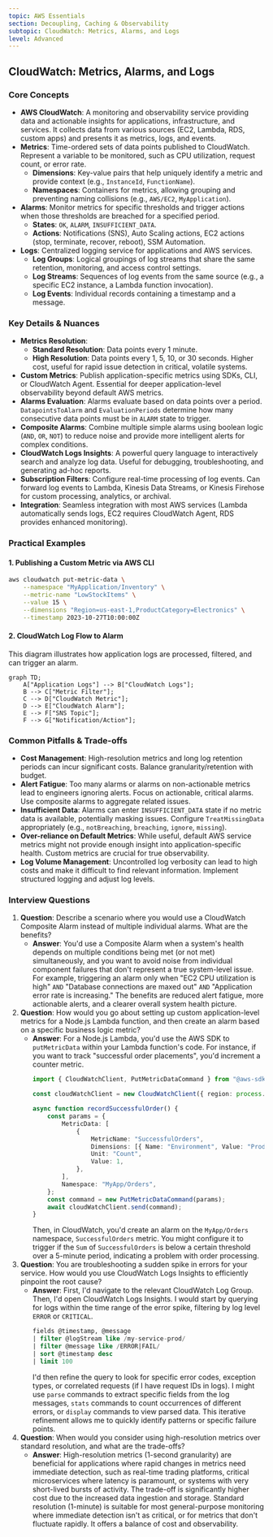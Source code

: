 ```yaml
---
topic: AWS Essentials
section: Decoupling, Caching & Observability
subtopic: CloudWatch: Metrics, Alarms, and Logs
level: Advanced
---
```


## CloudWatch: Metrics, Alarms, and Logs
### Core Concepts
*   **AWS CloudWatch**: A monitoring and observability service providing data and actionable insights for applications, infrastructure, and services. It collects data from various sources (EC2, Lambda, RDS, custom apps) and presents it as metrics, logs, and events.
*   **Metrics**: Time-ordered sets of data points published to CloudWatch. Represent a variable to be monitored, such as CPU utilization, request count, or error rate.
    *   **Dimensions**: Key-value pairs that help uniquely identify a metric and provide context (e.g., `InstanceId`, `FunctionName`).
    *   **Namespaces**: Containers for metrics, allowing grouping and preventing naming collisions (e.g., `AWS/EC2`, `MyApplication`).
*   **Alarms**: Monitor metrics for specific thresholds and trigger actions when those thresholds are breached for a specified period.
    *   **States**: `OK`, `ALARM`, `INSUFFICIENT_DATA`.
    *   **Actions**: Notifications (SNS), Auto Scaling actions, EC2 actions (stop, terminate, recover, reboot), SSM Automation.
*   **Logs**: Centralized logging service for applications and AWS services.
    *   **Log Groups**: Logical groupings of log streams that share the same retention, monitoring, and access control settings.
    *   **Log Streams**: Sequences of log events from the same source (e.g., a specific EC2 instance, a Lambda function invocation).
    *   **Log Events**: Individual records containing a timestamp and a message.

### Key Details & Nuances
*   **Metrics Resolution**:
    *   **Standard Resolution**: Data points every 1 minute.
    *   **High Resolution**: Data points every 1, 5, 10, or 30 seconds. Higher cost, useful for rapid issue detection in critical, volatile systems.
*   **Custom Metrics**: Publish application-specific metrics using SDKs, CLI, or CloudWatch Agent. Essential for deeper application-level observability beyond default AWS metrics.
*   **Alarms Evaluation**: Alarms evaluate based on data points over a period. `DatapointsToAlarm` and `EvaluationPeriods` determine how many consecutive data points must be in `ALARM` state to trigger.
*   **Composite Alarms**: Combine multiple simple alarms using boolean logic (`AND`, `OR`, `NOT`) to reduce noise and provide more intelligent alerts for complex conditions.
*   **CloudWatch Logs Insights**: A powerful query language to interactively search and analyze log data. Useful for debugging, troubleshooting, and generating ad-hoc reports.
*   **Subscription Filters**: Configure real-time processing of log events. Can forward log events to Lambda, Kinesis Data Streams, or Kinesis Firehose for custom processing, analytics, or archival.
*   **Integration**: Seamless integration with most AWS services (Lambda automatically sends logs, EC2 requires CloudWatch Agent, RDS provides enhanced monitoring).

### Practical Examples

#### 1. Publishing a Custom Metric via AWS CLI
```sh
aws cloudwatch put-metric-data \
    --namespace "MyApplication/Inventory" \
    --metric-name "LowStockItems" \
    --value 15 \
    --dimensions "Region=us-east-1,ProductCategory=Electronics" \
    --timestamp 2023-10-27T10:00:00Z
```

#### 2. CloudWatch Log Flow to Alarm
This diagram illustrates how application logs are processed, filtered, and can trigger an alarm.

```mermaid
graph TD;
    A["Application Logs"] --> B["CloudWatch Logs"];
    B --> C["Metric Filter"];
    C --> D["CloudWatch Metric"];
    D --> E["CloudWatch Alarm"];
    E --> F["SNS Topic"];
    F --> G["Notification/Action"];
```

### Common Pitfalls & Trade-offs
*   **Cost Management**: High-resolution metrics and long log retention periods can incur significant costs. Balance granularity/retention with budget.
*   **Alert Fatigue**: Too many alarms or alarms on non-actionable metrics lead to engineers ignoring alerts. Focus on actionable, critical alarms. Use composite alarms to aggregate related issues.
*   **Insufficient Data**: Alarms can enter `INSUFFICIENT_DATA` state if no metric data is available, potentially masking issues. Configure `TreatMissingData` appropriately (e.g., `notBreaching`, `breaching`, `ignore`, `missing`).
*   **Over-reliance on Default Metrics**: While useful, default AWS service metrics might not provide enough insight into application-specific health. Custom metrics are crucial for true observability.
*   **Log Volume Management**: Uncontrolled log verbosity can lead to high costs and make it difficult to find relevant information. Implement structured logging and adjust log levels.

### Interview Questions
1.  **Question**: Describe a scenario where you would use a CloudWatch Composite Alarm instead of multiple individual alarms. What are the benefits?
    *   **Answer**: You'd use a Composite Alarm when a system's health depends on multiple conditions being met (or not met) simultaneously, and you want to avoid noise from individual component failures that don't represent a true system-level issue. For example, triggering an alarm only when "EC2 CPU utilization is high" `AND` "Database connections are maxed out" `AND` "Application error rate is increasing." The benefits are reduced alert fatigue, more actionable alerts, and a clearer overall system health picture.
2.  **Question**: How would you go about setting up custom application-level metrics for a Node.js Lambda function, and then create an alarm based on a specific business logic metric?
    *   **Answer**: For a Node.js Lambda, you'd use the AWS SDK to `putMetricData` within your Lambda function's code. For instance, if you want to track "successful order placements", you'd increment a counter metric.
        ```typescript
        import { CloudWatchClient, PutMetricDataCommand } from "@aws-sdk/client-cloudwatch";

        const cloudWatchClient = new CloudWatchClient({ region: process.env.AWS_REGION });

        async function recordSuccessfulOrder() {
            const params = {
                MetricData: [
                    {
                        MetricName: "SuccessfulOrders",
                        Dimensions: [{ Name: "Environment", Value: "Production" }],
                        Unit: "Count",
                        Value: 1,
                    },
                ],
                Namespace: "MyApp/Orders",
            };
            const command = new PutMetricDataCommand(params);
            await cloudWatchClient.send(command);
        }
        ```
        Then, in CloudWatch, you'd create an alarm on the `MyApp/Orders` namespace, `SuccessfulOrders` metric. You might configure it to trigger if the `Sum` of `SuccessfulOrders` is below a certain threshold over a 5-minute period, indicating a problem with order processing.
3.  **Question**: You are troubleshooting a sudden spike in errors for your service. How would you use CloudWatch Logs Insights to efficiently pinpoint the root cause?
    *   **Answer**: First, I'd navigate to the relevant CloudWatch Log Group. Then, I'd open CloudWatch Logs Insights. I would start by querying for logs within the time range of the error spike, filtering by log level `ERROR` or `CRITICAL`.
        ```sql
        fields @timestamp, @message
        | filter @logStream like /my-service-prod/
        | filter @message like /ERROR|FAIL/
        | sort @timestamp desc
        | limit 100
        ```
        I'd then refine the query to look for specific error codes, exception types, or correlated requests (if I have request IDs in logs). I might use `parse` commands to extract specific fields from the log messages, `stats` commands to count occurrences of different errors, or `display` commands to view parsed data. This iterative refinement allows me to quickly identify patterns or specific failure points.
4.  **Question**: When would you consider using high-resolution metrics over standard resolution, and what are the trade-offs?
    *   **Answer**: High-resolution metrics (1-second granularity) are beneficial for applications where rapid changes in metrics need immediate detection, such as real-time trading platforms, critical microservices where latency is paramount, or systems with very short-lived bursts of activity. The trade-off is significantly higher cost due to the increased data ingestion and storage. Standard resolution (1-minute) is suitable for most general-purpose monitoring where immediate detection isn't as critical, or for metrics that don't fluctuate rapidly. It offers a balance of cost and observability.